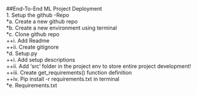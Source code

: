 ##End-To-End ML Project Deployment <br />
    1.	Setup the github -Repo <br />
        *a.	Create a new github repo <br />
        *b.	Create a new environment using terminal <br />
        *c.	Clone github repo <br />
            ++i.	Add Readme <br />
            ++ii.	Create gitignore <br />
        *d.	Setup.py <br />
            ++i.	Add setup descriptions <br />
            ++ii.	Add ‘src’ folder in the project env to store entire project development! <br />
            ++iii.	Create get_requirements() function definition <br />
            ++iv.	Pip install -r requirements.txt in terminal\
        *e.	Requirements.txt

